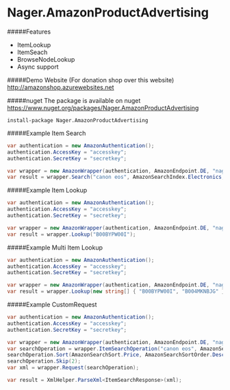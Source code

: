 Nager.AmazonProductAdvertising
==========

#####Features
* ItemLookup
* ItemSeach
* BrowseNodeLookup
* Async support

#####Demo Website (For donation shop over this website)
http://amazonshop.azurewebsites.net

#####nuget
The package is available on nuget
https://www.nuget.org/packages/Nager.AmazonProductAdvertising
```
install-package Nager.AmazonProductAdvertising
```


#####Example Item Search
```cs
var authentication = new AmazonAuthentication();
authentication.AccessKey = "accesskey";
authentication.SecretKey = "secretkey";

var wrapper = new AmazonWrapper(authentication, AmazonEndpoint.DE, "nagerat-21");
var result = wrapper.Search("canon eos", AmazonSearchIndex.Electronics, AmazonResponseGroup.Large);
```

#####Example Item Lookup
```cs
var authentication = new AmazonAuthentication();
authentication.AccessKey = "accesskey";
authentication.SecretKey = "secretkey";

var wrapper = new AmazonWrapper(authentication, AmazonEndpoint.DE, "nagerat-21");
var result = wrapper.Lookup("B00BYPW00I");
```

#####Example Multi Item Lookup
```cs
var authentication = new AmazonAuthentication();
authentication.AccessKey = "accesskey";
authentication.SecretKey = "secretkey";

var wrapper = new AmazonWrapper(authentication, AmazonEndpoint.DE, "nagerat-21");
var result = wrapper.Lookup(new string[] { "B00BYPW00I", "B004MKNBJG" });
```

#####Example CustomRequest
```cs
var authentication = new AmazonAuthentication();
authentication.AccessKey = "accesskey";
authentication.SecretKey = "secretkey";

var wrapper = new AmazonWrapper(authentication, AmazonEndpoint.DE, "nagerat-21");
var searchOperation = wrapper.ItemSearchOperation("canon eos", AmazonSearchIndex.Electronics);
searchOperation.Sort(AmazonSearchSort.Price, AmazonSearchSortOrder.Descending);
searchOperation.Skip(2);
var xml = wrapper.Request(searchOperation);

var result = XmlHelper.ParseXml<ItemSearchResponse>(xml);
```